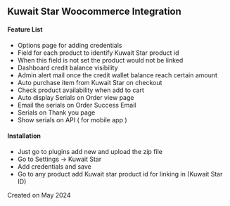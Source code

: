 ## Kuwait Star Woocommerce Integration
#### Feature List
- Options page for adding credentials
- Field for each product to identify Kuwait Star product id
- When this field is not set the product would not be linked
- Dashboard credit balance visibility
- Admin alert mail once the credit wallet balance reach certain amount
- Auto purchase item from Kuwait Star on checkout
- Check product availability when add to cart
- Auto display Serials on Order view page
- Email the serials on Order Success Email
- Serials on Thank you page
- Show serials on API ( for mobile app )


#### Installation
- Just go to plugins add new and upload the zip file
- Go to Settings -> Kuwait Star 
- Add credentials and save
- Go to any product add Kuwait star product id for linking in (Kuwait Star ID)

Created on May 2024
